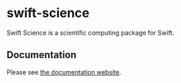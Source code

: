 # swift-science
Swift Science is a scientific computing package for Swift. 

## Documentation
Please see [the documentation website](https://lucca-mito.github.io/swift-science/documentation/science).
